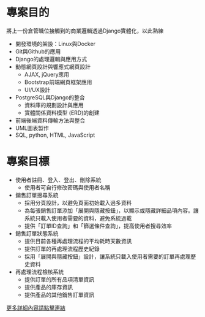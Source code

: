 <!DOCTYPE html>
<html lang="en">
<head>
    <meta charset="UTF-8">
    <meta name="viewport" content="width=device-width, initial-scale=1.0">
</head>
<body>
    <h1>專案目的</h1> <p>將上一份倉管職位接觸到的商業邏輯透過Django實體化，以此熟練</p> <ul> <li>開發環境的架設：Linux與Docker</li> <li>Git與Github的應用</li> <li>Django的處理邏輯與應用方式</li> <li>動態網頁設計與響應式網頁設計 <ul> <li>AJAX, jQuery應用</li> <li>Bootstrap前端網頁框架應用</li> <li>UI/UX設計</li> </ul> </li> <li>PostgreSQL與Django的整合 <ul> <li>資料庫的規劃設計與應用</li> <li>實體關係資料模型 (ERD)的創建</li> </ul> </li> <li>前端後端資料傳輸方法與整合</li> <li>UML圖表製作</li> <li>SQL, python, HTML, JavaScript</li> </ul> <h1>專案目標</h1> <ul> <li>使用者註冊、登入、登出、刪除系統 <ul> <li>使用者可自行修改密碼與使用者名稱</li> </ul> </li> <li>銷售訂單搜尋系統 <ul> <li>採用分頁設計，以避免頁面初始載入過多資料</li> <li>為每張銷售訂單添加「展開與隱藏按鈕」，以顯示或隱藏詳細品項內容。讓系統只載入使用者需要的資料，避免系統過載</li> <li>提供「訂單ID查詢」和「篩選條件查詢」，提高使用者搜尋效率</li> </ul> </li> <li>銷售訂單狀態系統 <ul> <li>提供目前各種再處理流程的平均耗時天數資訊</li> <li>提供訂單的再處理流程歷史紀錄</li> <li>採用「展開與隱藏按鈕」設計，讓系統只載入使用者需要的訂單再處理歷史資料</li> </ul> </li> <li>再處理流程檢核系統 <ul> <li>提供訂單的所有品項清單資訊</li> <li>提供產品的庫存資訊</li> <li>提供產品的其他銷售訂單資訊</li> </ul> </li> </ul>
    <a href="https://pimia-blog.notion.site/Shipping-System-15006c158a2880ef822aeb9d4ad1af16">更多詳細內容請點擊連結</a>
</body>
</html>

